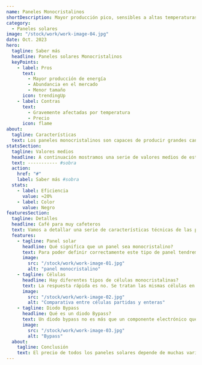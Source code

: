 ```yaml
---
name: Paneles Monocristalinos
shortDescription: Mayor producción pico, sensibles a altas temperaturas.
category:
  - Paneles solares
image: "/stock/work/work-image-04.jpg"
date: Oct. 2023
hero:
  tagline: Saber más
  headline: Paneles solares Monocristalinos
  keyPoints:
    - label: Pros
      text:
        - Mayor producción de energía
        - Abundancia en el mercado
        - Menor tamaño
      icon: trendingUp
    - label: Contras
      text:
        - Gravemente afectadas por temperatura
        - Precio
      icon: flame
about:
  tagline: Características
  text: Los paneles monocristalinos son capaces de producir grandes cantidades de energía gracias a su gran eficiencia, por ello son los más utilizados en todo tipo de instalaciones fotovoltaicas. Debido a esto se fabrican con mayor frecuencia y es mucho más sencillo llegar a encontrarlos en nuestro proveedor de confianza. Estos paneles reducen en gran medida su producción a altas temperaturas, por lo que la refrigeración por viento se hace realmente necesaria.
statsSection:
  tagline: Valores medios
  headline: A continuación mostramos una serie de valores medios de este tipo de paneles.
  text: ----------- #sobra
  action:
    href: "#"
    label: Saber más #sobra
  stats:
    - label: Eficiencia
      value: ≈20%
    - label: Color
      value: Negro
featuresSection:
  tagline: Detalles
  headline: Café para muy cafeteros
  text: Vamos a detallar una serie de características técnicas de las placas solares que no están muy a la orden del día a la hora d seleccionar nuestro panel deseado. Por supuesto que no es necesario conocer estos términos o detalles para considerarse autoconsumidores de energía solar, solo queremos que las personas que estén interesadas en conocer a fondo este fantástico sector puedan disfrutar de esta información un poco más técnica de lo habitual.
  features:
    - tagline: Panel solar
      headline: Qué significa que un panel sea monocristalino?
      text: Para poder definir correctamente este tipo de panel tendremos que compararlo con su hermano mayor el panel policristalino, como su nombre indica mono-cristalino hace referencia a que sus células estan formadas por un único (mono) fragmento de silicio (cristal), a diferencia de su hermano cuyas células estarían formadas por varios. Para formar las obleas (células sin conductores) se da forma cilindrica a un único cristal de silicio que posteriormente será cortado en finas láminas para formar, primero las obleas y más tarde las células (con conductores) monocristalinas como las conocemos. Por ello estos obtienen un color más oscuro.
      image:
        src: "/stock/work/work-image-01.jpg"
        alt: "panel monocristalino"
    - tagline: Células
      headline: Hay diferentes tipos de células monocristalinas?
      text: La respuesta rápida es no. Se tratan las mismas células en mayor o menor medida, la diferencia está en el estado de las mismas, actualmente podemos encontrar paneles con células partidas o enteras/completas. Las células partidas son una innovación en la producción solar ya que ofrecen una mayor porducción de energía por metro cuadrado y a su vez una mayor resistencia a microroturas, esto contribuye a un mayor periodo de garantía por parte del fabricante y un menor tamaño para la misma potencia que un panel de células completas o enteras. El aumento de eficiencia de las células partidas se debe en parte a una mejor disipación del calor debido a su tamaño, que como hablabamos en apartados anteriores es el mayor enemigo de una placa fotovoltaica.
      image:
        src: "/stock/work/work-image-02.jpg"
        alt: "Comparativa entre células partidas y enteras"
    - tagline: Diodo Bypass
      headline: Qué es un diodo Bypass?
      text: Un diodo bypass no es más que un componente electrónico que secciona y permite el paso de corriente eléctrica. Las células están separadas en grupos, tanto las células como los grupos están conectados en serie, lo que significa que en caso de que una sola célula reciba sombra, el circuito quedaría abierto por lo que no produciría energía alguna, Estos diodos se colocan entre los grupos de células para que si una sola recibiera sombra el diodo permitiría la circulación de electrones excluyendo únicamente ese grupo y así poder seguir generando energía. Vamos a simular una situación real para poder entender mejor su funcionamiento, supongamos una autopista muy larga (circuito serie) separado por 3 tramos, si ocurre un accidente en el 2⁰ tramo los coches (electrones) del primer tramo no podrían acceder al 3⁰ y no podrán llegar a su destino, pero con unas carreteras generales (diodos bypass) que conecten cada uno de los tramos de autopista, podríamos desviar el tráfico para que los coches del primer tramos lleguen al 3⁰ y por ende a su destino. Esperamos que este simple ejemplo os haya podido ayudar a entender un poco mejor la utilidad de nuestros, ahora amigos, diodos bypass.
      image:
        src: "/stock/work/work-image-03.jpg"
        alt: "Bypass"
  about:
    tagline: Conclusión
    text: El precio de todos los paneles solares depende de muchas variantes además del tipo (monocristalino, policristalino), la marca, el número de células, si estas son partidas o no, el tamaño, el número de bypass instalados, la implementación de IA, la eficiencia, etc... Son algunas de las características que aumentarán o disminuirán el precio de nuestra placa. Tenemos que ser conscientes de que cada instalación fotovoltaica debe ser única y creada a medida de la propiedad a abastecer. Tenemos espacio libre sin sombras? Disponemos de una localización con varias horas de sol al día y una brisa agradable y fresca? Lo más seguro es que los paneles monocristalinos sean los más adecuados para tu instalación.
---
```

